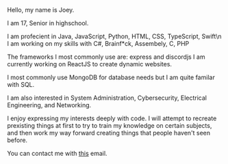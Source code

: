 Hello, my name is Joey.

I am 17, Senior in highschool.

I am profecient in Java, JavaScript, Python, HTML, CSS, TypeScript, Swift\n
I am working on my skills with C#, Brainf*ck, Assembely, C, PHP

The frameworks I most commonly use are: express and discordjs
I am currently working on ReactJS to create dynamic websites. 

I most commonly use MongoDB for database needs but I am quite familar with SQL. 

I am also interested in System Administration, Cybersecurity, Electrical Engineering, and Networking. 

I enjoy expressing my interests deeply with code. I will attempt to recreate prexisting things at first to try to train my knowledge on certain subjects, and then work my way forward creating things that people haven't seen before.

You can contact me with <a href="mailto:joeyliebtp@gmail.com">this</a> email. 
